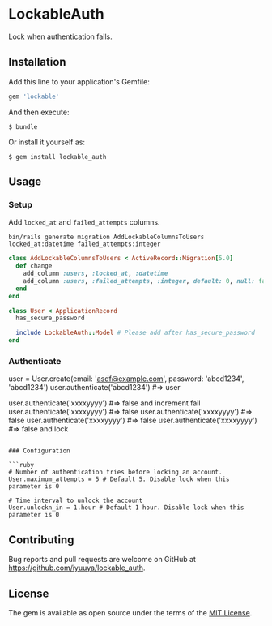 # LockableAuth

Lock when authentication fails.

## Installation

Add this line to your application's Gemfile:

```ruby
gem 'lockable'
```

And then execute:

    $ bundle

Or install it yourself as:

    $ gem install lockable_auth

## Usage

### Setup

Add `locked_at` and `failed_attempts` columns.

```shell
bin/rails generate migration AddLockableColumnsToUsers locked_at:datetime failed_attempts:integer
```

```ruby
class AddLockableColumnsToUsers < ActiveRecord::Migration[5.0]
  def change
    add_column :users, :locked_at, :datetime
    add_column :users, :failed_attempts, :integer, default: 0, null: false
  end
end
```

```ruby
class User < ApplicationRecord
  has_secure_password

  include LockableAuth::Model # Please add after has_secure_password
end
```

### Authenticate

user = User.create(email: 'asdf@example.com', password: 'abcd1234', 'abcd1234')
user.authenticate('abcd1234') #=> user

user.authenticate('xxxxyyyy') #=> false and increment fail
user.authenticate('xxxxyyyy') #=> false
user.authenticate('xxxxyyyy') #=> false
user.authenticate('xxxxyyyy') #=> false
user.authenticate('xxxxyyyy') #=> false and lock
```

### Configuration

```ruby
# Number of authentication tries before locking an account.
User.maximum_attempts = 5 # Default 5. Disable lock when this parameter is 0

# Time interval to unlock the account
User.unlockn_in = 1.hour # Default 1 hour. Disable lock when this parameter is 0
```

## Contributing

Bug reports and pull requests are welcome on GitHub at https://github.com/iyuuya/lockable_auth.

## License

The gem is available as open source under the terms of the [MIT License](http://opensource.org/licenses/MIT).
